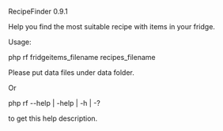 RecipeFinder 0.9.1

Help you find the most suitable recipe with items in your fridge.

Usage:

  php rf fridgeitems_filename recipes_filename
  
Please put data files under data folder.

Or

  php rf --help | -help | -h | -?
 
to get this help description.
